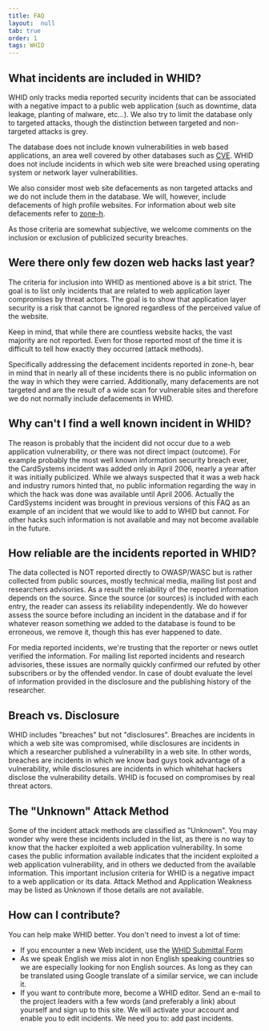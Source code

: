 ```yaml
---
title: FAQ
layout:  null
tab: true
order: 1
tags: WHID
---
```


## What incidents are included in WHID?

WHID only tracks media reported security incidents that can be associated with a negative impact to a public web application (such as downtime, data leakage, planting of malware, etc...). We also try to limit the database only to targeted attacks, though the distinction between targeted and non-targeted attacks is grey.

The database does not include known vulnerabilities in web based applications, an area well covered by other databases such as [CVE](https://www.cve.org/). WHID does not include incidents in which web site were breached using operating system or network layer vulnerabilities.

We also consider most web site defacements as non targeted attacks and we do not include them in the database. We will, however, include defacements of high profile websites.  For information about web site defacements refer to [zone-h](https://zone-h.org/archive).

As those criteria are somewhat subjective, we welcome comments on the inclusion or exclusion of publicized security breaches.

## Were there only few dozen web hacks last year?

The criteria for inclusion into WHID as mentioned above is a bit strict. The goal is to list only incidents that are related to web application layer compromises by threat actors. The goal is to show that application layer security is a risk that cannot be ignored regardless of the perceived value of the website.

Keep in mind, that while there are countless website hacks, the vast majority are not reported. Even for those reported most of the time it is difficult to tell how exactly they occurred (attack methods).

Specifically addressing the defacement incidents reported in zone-h, bear in mind that in nearly all of these incidents there is no public information on the way in which they were carried. Additionally, many defacements are not targeted and are the result of a wide scan for vulnerable sites and therefore we do not normally include defacements in WHID.

## Why can't I find a well known incident in WHID?

The reason is probably that the incident did not occur due to a web application vulnerability, or there was not direct impact (outcome). For example probably the most well known information security breach ever, the CardSystems incident was added only in April 2006, nearly a year after it was initially publicized. While we always suspected that it was a web hack and industry rumors hinted that, no public information regarding the way in which the hack was done was available until April 2006. Actually the CardSystems incident was brought in previous versions of this FAQ as an example of an incident that we would like to add to WHID but cannot. For other hacks such information is not available and may not become available in the future.

## How reliable are the incidents reported in WHID?

The data collected is NOT reported directly to OWASP/WASC but is rather collected from public sources, mostly technical media, mailing list post and researchers advisories. As a result the reliability of the reported information depends on the source. Since the source (or sources) is included with each entry, the reader can assess its reliability independently. We do however assess the source before including an incident in the database and if for whatever reason something we added to the database is found to be erroneous, we remove it, though this has ever happened to date.

For media reported incidents, we're trusting that the reporter or news outlet verified the information. For mailing list reported incidents and research advisories, these issues are normally quickly confirmed our refuted by other subscribers or by the offended vendor. In case of doubt evaluate the level of information provided in the disclosure and the publishing history of the researcher.

## Breach vs. Disclosure

WHID includes "breaches" but not "disclosures". Breaches are incidents in which a web site was compromised, while disclosures are incidents in which a researcher published a vulnerability in a web site. In other words, breaches are incidents in which we know bad guys took advantage of a vulnerability, while disclosures are incidents in which whitehat hackers disclose the vulnerability details.  WHID is focused on compromises by real threat actors.

## The "Unknown" Attack Method

Some of the incident attack methods are classified as "Unknown". You may wonder why were these incidents included in the list, as there is no way to know that the hacker exploited a web application vulnerability. In some cases the public information available indicates that the incident exploited a web application vulnerability, and in others we deducted from the available information.  This important inclusion criteria for WHID is a negative impact to a web application or its data.  Attack Method and Application Weakness may be listed as Unknown if those details are not available.

## How can I contribute?

You can help make WHID better. You don't need to invest a lot of time:

* If you encounter a new Web incident, use the [WHID Submittal Form](https://docs.google.com/forms/d/e/1FAIpQLSdRxE1DqOsgKf_nMNwtb2vY3EBRKsBgc0-sBzVdj5zud0HwEQ/viewform?embedded=true&formkey=dHktV0FmWGMyTDZPbkZtOEJXNzhPbXc6MQ&pli=1)
* As we speak English we miss alot in non English speaking countries so we are especially looking for non English sources. As long as they can be translated using Google translate of a similar service, we can include it.
* If you want to contribute more, become a WHID editor. Send an e-mail to the project leaders with a few words (and preferably a link) about yourself and sign up to this site. We will activate your account and enable you to edit incidents. We need you to:
add past incidents. 
